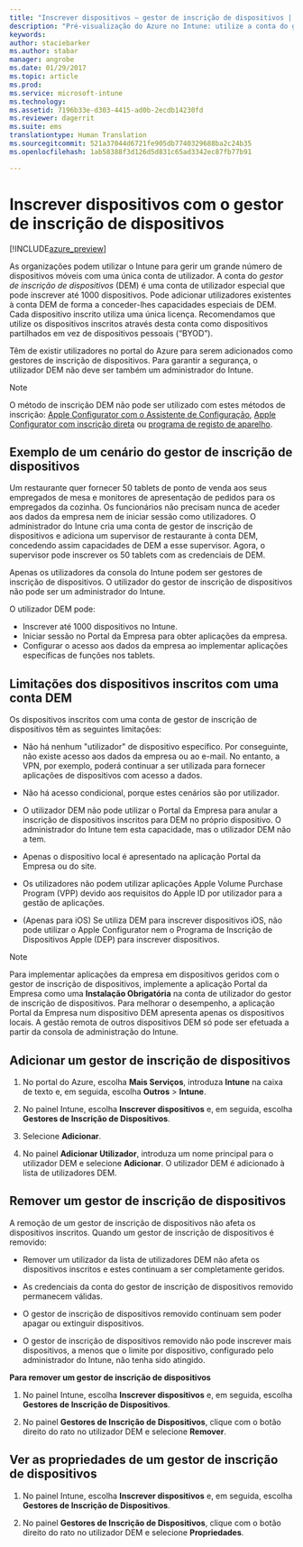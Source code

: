 ```yaml
---
title: "Inscrever dispositivos – gestor de inscrição de dispositivos | Pré-visualização do Azure no Intune | Documentos da Microsoft"
description: "Pré-visualização do Azure no Intune: utilize a conta do gestor de inscrição de dispositivos para inscrever dispositivos no Intune. "
keywords: 
author: staciebarker
ms.author: stabar
manager: angrobe
ms.date: 01/29/2017
ms.topic: article
ms.prod: 
ms.service: microsoft-intune
ms.technology: 
ms.assetid: 7196b33e-d303-4415-ad0b-2ecdb14230fd
ms.reviewer: dagerrit
ms.suite: ems
translationtype: Human Translation
ms.sourcegitcommit: 521a37044d6721fe905db7740329688ba2c24b35
ms.openlocfilehash: 1ab58388f3d126d5d831c65ad3342ec87fb77b91

---
```


# <a name="enroll-devices-using-device-enrollment-manager"></a>Inscrever dispositivos com o gestor de inscrição de dispositivos

[!INCLUDE[azure_preview](../includes/azure_preview.md)]

As organizações podem utilizar o Intune para gerir um grande número de dispositivos móveis com uma única conta de utilizador. A conta do *gestor de inscrição de dispositivos* (DEM) é uma conta de utilizador especial que pode inscrever até 1000 dispositivos. Pode adicionar utilizadores existentes à conta DEM de forma a conceder-lhes capacidades especiais de DEM. Cada dispositivo inscrito utiliza uma única licença. Recomendamos que utilize os dispositivos inscritos através desta conta como dispositivos partilhados em vez de dispositivos pessoais (“BYOD”).  

Têm de existir utilizadores no portal do Azure para serem adicionados como gestores de inscrição de dispositivos. Para garantir a segurança, o utilizador DEM não deve ser também um administrador do Intune.

>[!NOTE]
>O método de inscrição DEM não pode ser utilizado com estes métodos de inscrição: [Apple Configurator com o Assistente de Configuração](enroll-ios-devices-with-apple-configurator-and-setup-assistant.md), [Apple Configurator com inscrição direta](enroll-ios-devices-with-apple-configurator-and-direct-enrollment.md) ou [programa de registo de aparelho](enroll-ios-devices-using-device-enrollment-program.md). 

## <a name="example-of-a-device-enrollment-manager-scenario"></a>Exemplo de um cenário do gestor de inscrição de dispositivos

Um restaurante quer fornecer 50 tablets de ponto de venda aos seus empregados de mesa e monitores de apresentação de pedidos para os empregados da cozinha. Os funcionários não precisam nunca de aceder aos dados da empresa nem de iniciar sessão como utilizadores. O administrador do Intune cria uma conta de gestor de inscrição de dispositivos e adiciona um supervisor de restaurante à conta DEM, concedendo assim capacidades de DEM a esse supervisor. Agora, o supervisor pode inscrever os 50 tablets com as credenciais de DEM.

Apenas os utilizadores da consola do Intune podem ser gestores de inscrição de dispositivos. O utilizador do gestor de inscrição de dispositivos não pode ser um administrador do Intune.

O utilizador DEM pode:

-   Inscrever até 1000 dispositivos no Intune.
-   Iniciar sessão no Portal da Empresa para obter aplicações da empresa.
-   Configurar o acesso aos dados da empresa ao implementar aplicações específicas de funções nos tablets.

## <a name="limitations-of-devices-that-are-enrolled-with-a-dem-account"></a>Limitações dos dispositivos inscritos com uma conta DEM

Os dispositivos inscritos com uma conta de gestor de inscrição de dispositivos têm as seguintes limitações:

  - Não há nenhum "utilizador" de dispositivo específico. Por conseguinte, não existe acesso aos dados da empresa ou ao e-mail. No entanto, a VPN, por exemplo, poderá continuar a ser utilizada para fornecer aplicações de dispositivos com acesso a dados.

  - Não há acesso condicional, porque estes cenários são por utilizador.

  - O utilizador DEM não pode utilizar o Portal da Empresa para anular a inscrição de dispositivos inscritos para DEM no próprio dispositivo. O administrador do Intune tem esta capacidade, mas o utilizador DEM não a tem.

  - Apenas o dispositivo local é apresentado na aplicação Portal da Empresa ou do site.
 
  - Os utilizadores não podem utilizar aplicações Apple Volume Purchase Program (VPP) devido aos requisitos do Apple ID por utilizador para a gestão de aplicações.
 
  - (Apenas para iOS) Se utiliza DEM para inscrever dispositivos iOS, não pode utilizar o Apple Configurator nem o Programa de Inscrição de Dispositivos Apple (DEP) para inscrever dispositivos.


> [!NOTE]
> Para implementar aplicações da empresa em dispositivos geridos com o gestor de inscrição de dispositivos, implemente a aplicação Portal da Empresa como uma **Instalação Obrigatória** na conta de utilizador do gestor de inscrição de dispositivos.
> Para melhorar o desempenho, a aplicação Portal da Empresa num dispositivo DEM apresenta apenas os dispositivos locais. A gestão remota de outros dispositivos DEM só pode ser efetuada a partir da consola de administração do Intune.


## <a name="add-a-device-enrollment-manager"></a>Adicionar um gestor de inscrição de dispositivos

1.  No portal do Azure, escolha **Mais Serviços**, introduza **Intune** na caixa de texto e, em seguida, escolha **Outros** > **Intune**.

2.  No painel Intune, escolha **Inscrever dispositivos** e, em seguida, escolha **Gestores de Inscrição de Dispositivos**.

3.  Selecione **Adicionar**.

4.  No painel **Adicionar Utilizador**, introduza um nome principal para o utilizador DEM e selecione **Adicionar**. O utilizador DEM é adicionado à lista de utilizadores DEM.

## <a name="remove-a-device-enrollment-manager"></a>Remover um gestor de inscrição de dispositivos

A remoção de um gestor de inscrição de dispositivos não afeta os dispositivos inscritos. Quando um gestor de inscrição de dispositivos é removido:

-   Remover um utilizador da lista de utilizadores DEM não afeta os dispositivos inscritos e estes continuam a ser completamente geridos.

-   As credenciais da conta do gestor de inscrição de dispositivos removido permanecem válidas.

-   O gestor de inscrição de dispositivos removido continuam sem poder apagar ou extinguir dispositivos.

-   O gestor de inscrição de dispositivos removido não pode inscrever mais dispositivos, a menos que o limite por dispositivo, configurado pelo administrador do Intune, não tenha sido atingido.

**Para remover um gestor de inscrição de dispositivos**

1. No painel Intune, escolha **Inscrever dispositivos** e, em seguida, escolha **Gestores de Inscrição de Dispositivos**.

2. No painel **Gestores de Inscrição de Dispositivos**, clique com o botão direito do rato no utilizador DEM e selecione **Remover**.

## <a name="view-the-properties-of-a-device-enrollment-manager"></a>Ver as propriedades de um gestor de inscrição de dispositivos

1. No painel Intune, escolha **Inscrever dispositivos** e, em seguida, escolha **Gestores de Inscrição de Dispositivos**.

2. No painel **Gestores de Inscrição de Dispositivos**, clique com o botão direito do rato no utilizador DEM e selecione **Propriedades**.



<!--HONumber=Feb17_HO1-->


